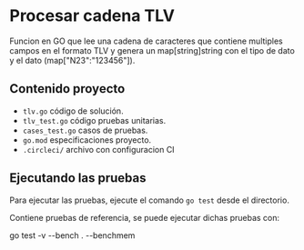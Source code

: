 # Procesar cadena TLV

Funcion en GO que lee una cadena de caracteres que contiene multiples campos en el formato TLV y genera un map[string]string
con el tipo de dato y el dato (map["N23":"123456"]).

## Contenido proyecto 

* `tlv.go` código de solución.
* `tlv_test.go` código pruebas unitarias.
* `cases_test.go` casos de pruebas.
* `go.mod` especificaciones proyecto.
* `.circleci/` archivo con configuracion CI

## Ejecutando las pruebas

Para ejecutar las pruebas, ejecute el comando `go test` desde el directorio.

Contiene pruebas de referencia, se puede ejecutar dichas pruebas con:

go test -v --bench . --benchmem


